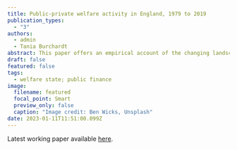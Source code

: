 ```yaml
---
title: Public-private welfare activity in England, 1979 to 2019
publication_types:
  - "3"
authors:
  - admin
  - Tania Burchardt
abstract: This paper offers an empirical account of the changing landscape of private and public welfare activity in England over the forty years prior to the Covid-19 pandemic.
draft: false
featured: false
tags:
  - welfare state; public finance
image:
  filename: featured
  focal_point: Smart
  preview_only: false
  caption: "Image credit: Ben Wicks, Unsplash"
date: 2023-01-11T11:51:00.099Z
---
```

Latest working paper available [here](https://sticerd.lse.ac.uk/CASE/_NEW/PUBLICATIONS/abstract/?index=9820).
